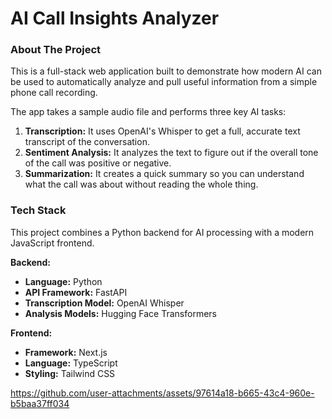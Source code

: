 # AI Call Insights Analyzer

### About The Project

This is a full-stack web application built to demonstrate how modern AI can be used to automatically analyze and pull useful information from a simple phone call recording.

The app takes a sample audio file and performs three key AI tasks:
1.  **Transcription:** It uses OpenAI's Whisper to get a full, accurate text transcript of the conversation.
2.  **Sentiment Analysis:** It analyzes the text to figure out if the overall tone of the call was positive or negative.
3.  **Summarization:** It creates a quick summary so you can understand what the call was about without reading the whole thing.

### Tech Stack

This project combines a Python backend for AI processing with a modern JavaScript frontend.

**Backend:**
* **Language:** Python
* **API Framework:** FastAPI
* **Transcription Model:** OpenAI Whisper
* **Analysis Models:** Hugging Face Transformers

**Frontend:**
* **Framework:** Next.js
* **Language:** TypeScript
* **Styling:** Tailwind CSS



https://github.com/user-attachments/assets/97614a18-b665-43c4-960e-b5baa37ff034

